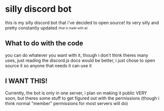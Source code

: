 # silly discord bot
this is my silly discord bot that i've decided to open source! its very silly and pretty constantly updated
<sub><sup>(that is made with ai)<sup><sub>

## What to do with the code
you can do whatever you want with it, though i don't think theres many uses, just reading the discord.js docs would be better, i just chose to open source it so anyone that needs it can use it

## I WANT THIS!
Currently, the bot is only in one server, i plan on making it public VERY soon, but theres some stuff to get figured out with the permissions (though i think normal "member" permissions for most servers will do)